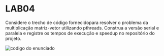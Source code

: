 # LAB04

Considere o trecho de código fornecidopara resolver o problema da multiplicação matriz-vetor utilizando pthreads. 
Construa a versão serial e paralela e registre os tempos de execução e speedup no repositório do projeto.

![codigo do enunciado](enunciado.png)
